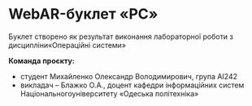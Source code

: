 # WebAR-буклет «PC»
Буклет створено як результат виконання лабораторної роботи з дисципліни«Операційні системи»                                                                                                           

**Команда проєкту:**                                                                                                                                                                           
- студент Михайленко Олександр Володимирович, група AI242                                                                                                                                                                     
- викладач – Блажко О.А., доцент кафедри інформаційних систем Національногоуніверситету «Одеська політехніка» 
